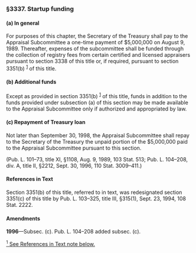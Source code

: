 ### §3337. Startup funding ###

#### (a) In general ####

For purposes of this chapter, the Secretary of the Treasury shall pay to the Appraisal Subcommittee a one-time payment of $5,000,000 on August 9, 1989. Thereafter, expenses of the subcommittee shall be funded through the collection of registry fees from certain certified and licensed appraisers pursuant to section 3338 of this title or, if required, pursuant to section 3351(b) <sup><a href="#3337_1_target" name="3337_1">1</a></sup> of this title.

#### (b) Additional funds ####

Except as provided in section 3351(b) <sup><a href="#3337_1_target" name="3337_1">1</a></sup> of this title, funds in addition to the funds provided under subsection (a) of this section may be made available to the Appraisal Subcommittee only if authorized and appropriated by law.

#### (c) Repayment of Treasury loan ####

Not later than September 30, 1998, the Appraisal Subcommittee shall repay to the Secretary of the Treasury the unpaid portion of the $5,000,000 paid to the Appraisal Subcommittee pursuant to this section.

(Pub. L. 101–73, title XI, §1108, Aug. 9, 1989, 103 Stat. 513; Pub. L. 104–208, div. A, title II, §2212, Sept. 30, 1996, 110 Stat. 3009–411.)

#### References in Text ####

Section 3351(b) of this title, referred to in text, was redesignated section 3351(c) of this title by Pub. L. 103–325, title III, §315(1), Sept. 23, 1994, 108 Stat. 2222.

#### Amendments ####

**1996**—Subsec. (c). Pub. L. 104–208 added subsec. (c).

[<sup>1</sup> See References in Text note below.](#3337_1)
